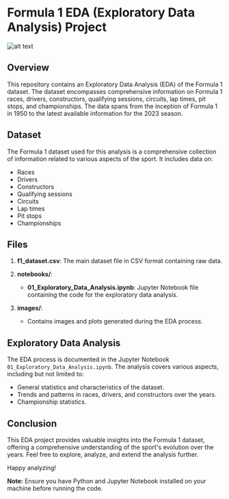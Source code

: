 # Formula 1 EDA (Exploratory Data Analysis) Project

![alt text](https://us.motorsport.com/f1/photos/?filters%5Bevent%5D%5B0%5D=277572#)

## Overview

This repository contains an Exploratory Data Analysis (EDA) of the Formula 1 dataset. The dataset encompasses comprehensive information on Formula 1 races, drivers, constructors, qualifying sessions, circuits, lap times, pit stops, and championships. The data spans from the inception of Formula 1 in 1950 to the latest available information for the 2023 season.

## Dataset

The Formula 1 dataset used for this analysis is a comprehensive collection of information related to various aspects of the sport. It includes data on:

- Races
- Drivers
- Constructors
- Qualifying sessions
- Circuits
- Lap times
- Pit stops
- Championships

## Files

1. **f1_dataset.csv**: The main dataset file in CSV format containing raw data.

2. **notebooks/**:
    - **01_Exploratory_Data_Analysis.ipynb**: Jupyter Notebook file containing the code for the exploratory data analysis.
    
3. **images/**:
    - Contains images and plots generated during the EDA process.

## Exploratory Data Analysis

The EDA process is documented in the Jupyter Notebook `01_Exploratory_Data_Analysis.ipynb`. The analysis covers various aspects, including but not limited to:

- General statistics and characteristics of the dataset.
- Trends and patterns in races, drivers, and constructors over the years.
- Championship statistics.

## Conclusion

This EDA project provides valuable insights into the Formula 1 dataset, offering a comprehensive understanding of the sport's evolution over the years. Feel free to explore, analyze, and extend the analysis further.

Happy analyzing!

**Note:** Ensure you have Python and Jupyter Notebook installed on your machine before running the code.
